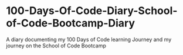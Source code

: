 # 100-Days-Of-Code-Diary-School-of-Code-Bootcamp-Diary
A diary documenting my 100 Days of Code learning Journey and my journey on the School of Code Bootcamp
